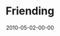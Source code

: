 ---
layout: message
category: message
series: "Force Feed"
title: "Friending"
date: 2010-05-02-00-00
message_id: 617
sc-permalink-url: "http://soundcloud.com/crdschurch/friending"
audio: "http://s3.amazonaws.com/crossroads-media/messages/audio/ForceFeed4.mp3"
audio-duration: "36:16"
description: "Todd Henry talks about how technology is conforming the experience of being human."
video: "http://s3.amazonaws.com/crossroads-media/messages/video/ForceFeed4.mp4"
video-duration: "44:01"
yt-video-id: "8pxyxsLu6LQ"
video-image: "http://s3.amazonaws.com/crossroads-media/images/DefaultVideoImage.jpg"
program: "http://s3.amazonaws.com/crossroads-media/documents/05_01-02_10Program.pdf"
tag: 
 - facebook
 - social-media
 - technology
 - todd
explicit: false
---
